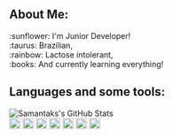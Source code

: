 
## About Me:
<div> :sunflower: I'm Junior Developer! </div>
<div> :taurus: Brazilian, </div>
<div> :rainbow: Lactose intolerant, </div>
<div> :books: And currently learning everything! </div>


## Languages and some tools:
<div><img alt = "Samantaks's GitHub Stats" src= https://github-readme-stats.vercel.app/api/top-langs/?username=samantaks&layout=compact></div>

<div> 
  <img height= "20"src= "https://img.shields.io/badge/Linux-FCC624?style=for-the-badge&logo=linux&logoColor=black">
  <img height= "20"src= "https://img.shields.io/badge/PLSQL-F80000?style=for-the-badge&logo=oracle&logoColor=black">
  <img height= "20"src= "https://img.shields.io/badge/Python-FFD43B?style=for-the-badge&logo=python&logoColor=blue">
  <img height= "20"src= "https://img.shields.io/badge/Django-092E20?style=for-the-badge&logo=django&logoColor=green">
  <img height= "20"src= "https://img.shields.io/badge/HTML5-E34F26?style=for-the-badge&logo=html5&logoColor=white">
  <img height= "20"src= "https://img.shields.io/badge/CSS3-1572B6?style=for-the-badge&logo=css3&logoColor=white">
  <img height= "20"src= "https://img.shields.io/badge/JavaScript-323330?style=for-the-badge&logo=javascript&logoColor=F7DF1E">
</div>
